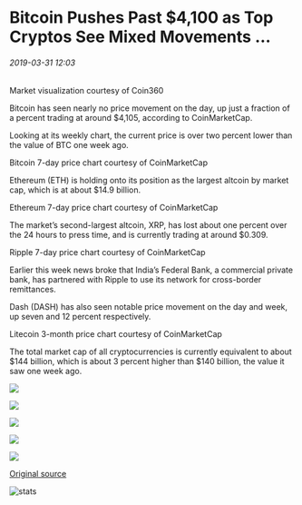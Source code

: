 # Bitcoin Pushes Past $4,100 as Top Cryptos See Mixed Movements ...

###### 2019-03-31 12:03

Market visualization courtesy of Coin360

Bitcoin has seen nearly no price movement on the day, up just a fraction of a percent trading at around $4,105, according to CoinMarketCap.

Looking at its weekly chart, the current price is over two percent lower than the value of BTC one week ago.

Bitcoin 7-day price chart courtesy of CoinMarketCap

Ethereum (ETH) is holding onto its position as the largest altcoin by market cap, which is at about $14.9 billion.

Ethereum 7-day price chart courtesy of CoinMarketCap

The market’s second-largest altcoin, XRP, has lost about one percent over the 24 hours to press time, and is currently trading at around $0.309.

Ripple 7-day price chart courtesy of CoinMarketCap

Earlier this week news broke that India’s Federal Bank, a commercial private bank, has partnered with Ripple to use its network for cross-border remittances.

Dash (DASH) has also seen notable price movement on the day and week, up seven and 12 percent respectively.

Litecoin 3-month price chart courtesy of CoinMarketCap

The total market cap of all cryptocurrencies is currently equivalent to about $144 billion, which is about 3 percent higher than $140 billion, the value it saw one week ago.

![](https://s3.cointelegraph.com/storage/uploads/view/779d3cce1c11441882f5ed3dd808c3ea.png)

![](https://s3.cointelegraph.com/storage/uploads/view/8b846ba0715e15a7ea4d8a30f4215d55.png)

![](https://s3.cointelegraph.com/storage/uploads/view/9aafaf642cb6dbabb20bcfc087d28849.png)

![](https://s3.cointelegraph.com/storage/uploads/view/9df4b60b9d655893a39a93fc8bcd5214.png)

![](https://s3.cointelegraph.com/storage/uploads/view/707e5f35f8468617974d92721b7aec4c.png)

[Original source](https://cointelegraph.com/news/bitcoin-pushes-past-4-100-as-top-cryptos-see-mixed-movements)

![stats](https://c.statcounter.com/11760860/0/a89fa40b/1/ "stats")